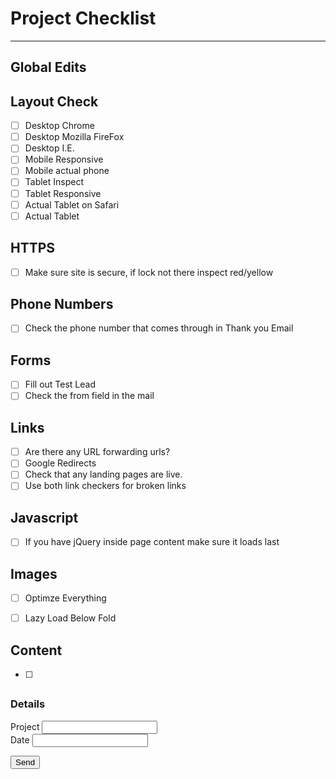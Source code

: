 # <i class="far fa-check-square"></i> Project Checklist
***

## Global Edits


## Layout Check
- [ ] Desktop Chrome
- [ ] Desktop Mozilla FireFox
- [ ] Desktop I.E.
- [ ] Mobile Responsive
- [ ] Mobile actual phone
- [ ] Tablet Inspect
- [ ] Tablet Responsive
- [ ] Actual Tablet on Safari
- [ ] Actual Tablet

## HTTPS 
- [ ] Make sure site is secure, if lock not there inspect red/yellow

## Phone Numbers
- [ ] Check the phone number that comes through in Thank you Email

## Forms
- [ ] Fill out Test Lead
- [ ] Check the from field in the mail

## Links 
- [ ] Are there any URL forwarding urls?
- [ ] Google Redirects
- [ ] Check that any landing pages are live.
- [ ] Use both link checkers for broken links

## Javascript 
- [ ] If you have jQuery inside page content make sure it loads last

## Images 
- [ ] Optimze Everything
- [ ] Lazy Load Below Fold 


## Content 

- [ ] 

## 
<div id="logform">
    <form method="POST" action="https://wt-ad210117ae0763755b5eff02713bca3c-0.sandbox.auth0-extend.com/checklist-log">
    <h3>Details</h3>
    <div class="row columns">
      <label>Project
        <input type="text" name="project" id="project">
      </label>
    </div>
    <div class="columns small-6">
        <label>Date
        <input type="text" name="date" id="date">
      </label>
      </div>
    </div>
    <input type="submit" name="save" value="Send"> 
 </form>
</div>
